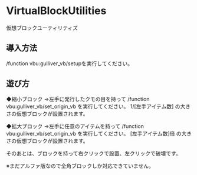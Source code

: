 # VirtualBlockUtilities
仮想ブロックユーティリティズ

## 導入方法
/function vbu:gulliver_vb/setupを実行してください。

## 遊び方
◆縮小ブロック
→左手に発行したクモの目を持って
/function vbu:gulliver_vb/set_origin_vb
を実行してください。
1/[左手アイテム数] の大きさの仮想ブロックが設置されます。

◆拡大ブロック
→左手に任意のアイテムを持って
/function vbu:gulliver_vb/set_origin_vb
を実行してください。
[左手アイテム数]倍 の大きさの仮想ブロックが設置されます。

そのあとは、ブロックを持って右クリックで設置、左クリックで破壊です。

※まだアルファ版なので全角ブロックしか対応できていません。